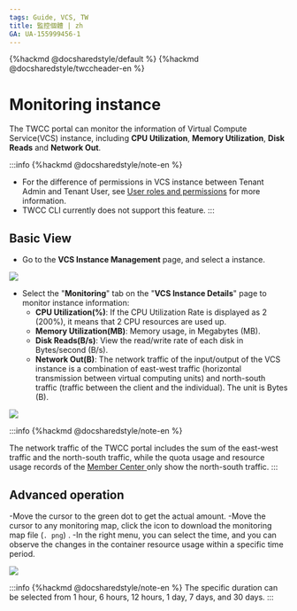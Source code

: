 ```yaml
---
tags: Guide, VCS, TW
title: 監控個體 | zh
GA: UA-155999456-1
---
```


{%hackmd @docsharedstyle/default %}
{%hackmd @docsharedstyle/twccheader-en %}

# Monitoring instance

The TWCC portal can monitor the information of Virtual Compute Service(VCS) instance, including **CPU Utilization**, **Memory Utilization**, **Disk Reads** and **Network Out**.

:::info
{%hackmd @docsharedstyle/note-en %}
- For the difference of permissions in VCS instance between Tenant Admin and Tenant User, see [<ins>User roles and permissions</ins>](https://man.twcc.ai/@twccdocs/role-main-en/https%3A%2F%2Fman.twcc.ai%2F%40twccdocs%2Frole-compute-en#虛擬運算服務) for more information.
- TWCC CLI currently does not support this feature.
:::

## Basic View

- Go to the **VCS Instance Management** page, and select a instance.


![](https://cos.twcc.ai/SYS-MANUAL/uploads/upload_2e0c048d62bfeb71574d268dd42ddb03.png)

- Select the "**Monitoring**" tab on the "**VCS Instance Details**" page to monitor instance information:
    - **CPU Utilization(%)**: If the CPU Utilization Rate is displayed as 2 (200%), it means that 2 CPU resources are used up.
    - **Memory Utilization(MB)**: Memory usage, in Megabytes (MB).
    - **Disk Reads(B/s)**: View the read/write rate of each disk in Bytes/second (B/s).
    - **Network Out(B)**: The network traffic of the input/output of the VCS instance is a combination of east-west traffic (horizontal transmission between virtual computing units) and north-south traffic (traffic between the client and the individual). The unit is Bytes (B).
    
![](https://cos.twcc.ai/SYS-MANUAL/uploads/upload_a7ea539a5671a031f93bee94fb43b797.png)

:::info
{%hackmd @docsharedstyle/note-en %}

The network traffic of the TWCC portal includes the sum of the east-west traffic and the north-south traffic, while the quota usage and resource usage records of the  [<ins>Member Center <i class="fa fa-question-circle fa-question-circle-for-service" aria-hidden="true"></i></ins>](https://man.twcc.ai/@twsdocs/howto-service-access-service-en)  only show the north-south traffic.
:::

## Advanced operation

-Move the cursor to the green dot to get the actual amount.
-Move the cursor to any monitoring map, click the <i class="fa fa-arrow-circle-o-down" aria-hidden="true"></i> icon to download the monitoring map file (`. png`) .
-In the right menu, you can select the time, and you can observe the changes in the container resource usage within a specific time period.

![](https://cos.twcc.ai/SYS-MANUAL/uploads/upload_2376c9fcdcca8ac5b3e9d1c06c0f6225.png)

:::info
{%hackmd @docsharedstyle/note-en %}
The specific duration can be selected from 1 hour, 6 hours, 12 hours, 1 day, 7 days, and 30 days.
:::
